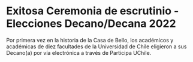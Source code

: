 # Exitosa Ceremonia de escrutinio - Elecciones Decano/Decana 2022
Por primera vez en la historia de la Casa de Bello, los académicos y académicas de diez facultades de la Universidad de Chile eligieron a sus Decano(a) por vía electrónica a través de Participa UChile.